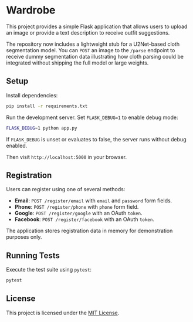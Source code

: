 # Wardrobe

This project provides a simple Flask application that allows users to upload an image or provide a text description to receive outfit suggestions.

The repository now includes a lightweight stub for a U2Net-based cloth segmentation model. You can `POST` an image to the `/parse` endpoint to receive dummy segmentation data illustrating how cloth parsing could be integrated without shipping the full model or large weights.

## Setup

Install dependencies:

```bash
pip install -r requirements.txt
```

Run the development server. Set `FLASK_DEBUG=1` to enable debug mode:

```bash
FLASK_DEBUG=1 python app.py
```

If `FLASK_DEBUG` is unset or evaluates to false, the server runs without debug
enabled.

Then visit `http://localhost:5000` in your browser.

## Registration

Users can register using one of several methods:

- **Email**: `POST /register/email` with `email` and `password` form fields.
- **Phone**: `POST /register/phone` with `phone` form field.
- **Google**: `POST /register/google` with an OAuth `token`.
- **Facebook**: `POST /register/facebook` with an OAuth `token`.

The application stores registration data in memory for demonstration
purposes only.

## Running Tests

Execute the test suite using `pytest`:

```bash
pytest
```

## License

This project is licensed under the [MIT License](LICENSE).
